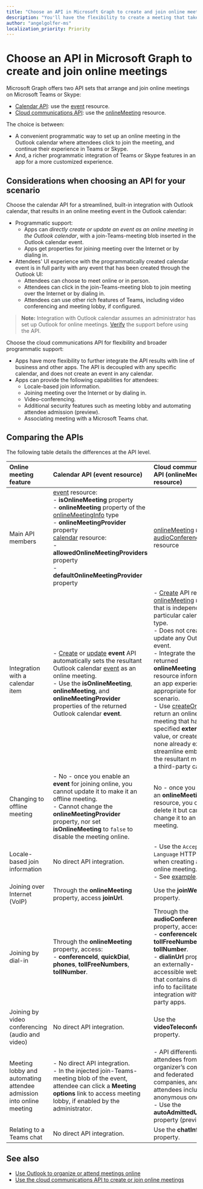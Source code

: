 ```yaml
---
title: "Choose an API in Microsoft Graph to create and join online meetings"
description: "You'll have the flexibility to create a meeting that takes place in the future, or instantaneously"
author: "angelgolfer-ms"
localization_priority: Priority
---
```


# Choose an API in Microsoft Graph to create and join online meetings

Microsoft Graph offers two API sets that arrange and join online meetings on Microsoft Teams or Skype:

- [Calendar API](outlook-calendar-online-meetings.md): use the [event](/graph/api/resources/event) resource.
- [Cloud communications API](cloud-communications-online-meetings.md): use the [onlineMeeting](/graph/api/resources/onlineMeeting) resource.

The choice is between:
- A convenient programmatic way to set up an online meeting in the Outlook calendar where attendees click to join the meeting, and continue their experience in Teams or Skype.
- And, a richer programmatic integration of Teams or Skype features in an app for a more customized experience.

## Considerations when choosing an API for your scenario

Choose the calendar API for a streamlined, built-in integration with Outlook calendar, that results in an online meeting event in the Outlook calendar:
- Programmatic support:
  - Apps can _directly create or update an event as an online meeting in the Outlook calendar_, with a join-Teams-meeting blob inserted in the Outlook calendar event.
  - Apps get properties for joining meeting over the Internet or by dialing in.
- Attendees' UI experience with the programmatically created calendar event is in full parity with any event that has been created through the Outlook UI:
  - Attendees can choose to meet online or in person.
  - Attendees can click in the join-Teams-meeting blob to join meeting over the Internet or by dialing in.
  - Attendees can use other rich features of Teams, including video conferencing and meeting lobby, if configured.

> **Note:** Integration with Outlook calendar assumes an administrator has set up Outlook for online meetings. [Verify](/microsoftteams/exchange-teams-interact) the support before using the API.

Choose the cloud communications API for flexibility and broader programmatic support:
- Apps have more flexibility to further integrate the API results with line of business and other apps. The API is decoupled with any specific calendar, and does not create an event in any calendar.
- Apps can provide the following capabilities for attendees:
  - Locale-based join information.
  - Joining meeting over the Internet or by dialing in.
  - Video-conferencing.
  - Additional security features such as meeting lobby and automating attendee admission (preview).
  - Associating meeting with a Microsoft Teams chat.

## Comparing the APIs

The following table details the differences at the API level. 


| Online meeting feature | Calendar API (event resource) | Cloud communication API (onlineMeeting resource)             |
|:-----------------------|:------------------------------|:-------------------------------------------------------------|
| Main API members | [event](/graph/api/resources/event) resource: <br>- **isOnlineMeeting** property <br>- **onlineMeeting** property of the [onlineMeetingInfo](/graph/api/resources/onlinemeetinginfo) type <br>- **onlineMeetingProvider** property <br> [calendar](/graph/api/resources/calendar) resource: <br>- **allowedOnlineMeetingProviders** property <br>- **defaultOnlineMeetingProvider** property <br> | [onlineMeeting](/graph/api/resources/onlinemeeting) resource <br> [audioConferencing](/graph/api/resources/audioconferencing) resource
| Integration with a calendar item | <br>- [Create](/graph/api/user-post-events) or [update](/graph/api/event-update) **event** API automatically sets the resultant Outlook calendar [event](/graph/api/resources/event) as an online meeting.<br>- Use the **isOnlineMeeting**, **onlineMeeting**, and **onlineMeetingProvider** properties of the returned Outlook calendar **event**.  | - [Create](/graph/api/application-post-onlinemeetings) API returns an [onlineMeeting](/graph/api/resources/onlinemeeting) resource that is independent of a particular calendar type. <br>- Does not create or update any Outlook event. <br>- Integrate the returned **onlineMeeting** resource information in an app experience appropriate for your scenario. <br>- Use [createOrGet](/graph/api/onlinemeeting-createorget?view=graph-rest-beta) to return an online meeting that has a specified **externalId** value, or create one if none already exists, to streamline embedding the resultant meeting in a third-party calendar. |
| Changing to offline meeting | - No - once you enable an **event** for joining online, you cannot update it to make it an offline meeting.<br>- Cannot change the **onlineMeetingProvider** property, nor set **isOnlineMeeting** to `false` to disable the meeting online. | No - once you create an **onlineMeeting** resource, you can only delete it but cannot change it to an offline meeting. |
| Locale-based join information | No direct API integration. | - Use the `Accept-Language` HTTP header when creating an online meeting. <br>- See [example](/graph/api/application-post-onlinemeetings?view=graph-rest-beta#example-2-create-an-online-meeting-with-user-token). |
| Joining over Internet (VoIP) | Through the **onlineMeeting** property, access **joinUrl**.  | Use the **joinWebUrl** property. |
| Joining by dial-in | Through the **onlineMeeting** property, access: <br>- **conferenceId**, **quickDial**, **phones**, **tollFreeNumbers**, **tollNumber**. |Through the **audioConferencing** property, access: <br> - **conferenceId**, **tollFreeNumber**, **tollNumber**.<br> - **dialinUrl** property for an externally-accessible web page that contains dial-in info to facilitate integration with third-party apps. |
| Joining by video conferencing (audio and video) | No direct API integration. | Use the **videoTeleconferenceId** property. |
| Meeting lobby and automating attendee admission into online meeting | - No direct API integration.<br>- In the injected join-Teams-meeting blob of the event, attendee can click a **Meeting options** link to access meeting lobby, if enabled by the administrator. |- API differentiates attendees from the organizer’s company and federated companies, and other attendees including anonymous ones.  <br>- Use the **autoAdmittedUsers** property (preview).  |
| Relating to a Teams chat | No direct API integration. | Use the **chatInfo** property. |


## See also
- [Use Outlook to organize or attend meetings online](outlook-calendar-online-meetings.md)
- [Use the cloud communications API to create or join online meetings](cloud-communications-online-meetings.md)